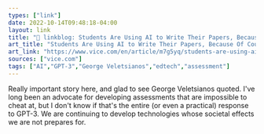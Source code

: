 ```yaml
---
types: ["link"]
date: 2022-10-14T09:48:18-04:00
layout: link
title: "🔗 linkblog: Students Are Using AI to Write Their Papers, Because Of Course They Are'"
art_title: "Students Are Using AI to Write Their Papers, Because Of Course They Are"
art_link: "https://www.vice.com/en/article/m7g5yq/students-are-using-ai-to-write-their-papers-because-of-course-they-are"
sources: ["vice.com"]
tags: ["AI","GPT-3","George Veletsianos","edtech","assessment"]
---
```

Really important story here, and glad to see George Veletsianos quoted. I've long been an advocate for developing assessments that are impossible to cheat at, but I don't know if that's the entire (or even a practical) response to GPT-3. We are continuing to develop technologies whose societal effects we are not prepares for.
 
